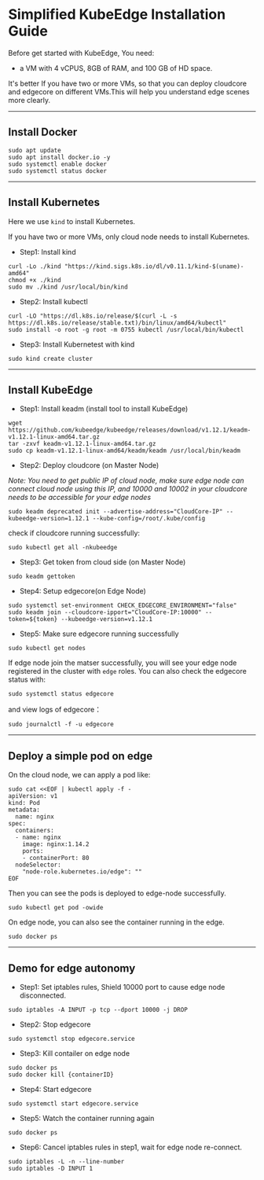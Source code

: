 # Simplified KubeEdge Installation Guide

Before get started with KubeEdge, You need:

- a VM with 4 vCPUS, 8GB of RAM, and 100 GB of HD space.

It's better If you have two or more VMs, so that you can deploy cloudcore and edgecore on different VMs.This will help you understand edge scenes more clearly.
* * *

## Install Docker

```
sudo apt update
sudo apt install docker.io -y
sudo systemctl enable docker
sudo systemctl status docker
```
* * *
## Install Kubernetes

Here we use `kind` to install Kubernetes.

If you have two or more VMs, only cloud node needs to install Kubernetes.

- Step1: Install kind

```
curl -Lo ./kind "https://kind.sigs.k8s.io/dl/v0.11.1/kind-$(uname)-amd64"
chmod +x ./kind
sudo mv ./kind /usr/local/bin/kind
```

- Step2: Install kubectl

```
curl -LO "https://dl.k8s.io/release/$(curl -L -s https://dl.k8s.io/release/stable.txt)/bin/linux/amd64/kubectl"
sudo install -o root -g root -m 0755 kubectl /usr/local/bin/kubectl
```

- Step3: Install Kubernetest with kind

```
sudo kind create cluster
```
* * *
## Install KubeEdge

- Step1: Install keadm (install tool to install KubeEdge)

```
wget https://github.com/kubeedge/kubeedge/releases/download/v1.12.1/keadm-v1.12.1-linux-amd64.tar.gz
tar -zxvf keadm-v1.12.1-linux-amd64.tar.gz
sudo cp keadm-v1.12.1-linux-amd64/keadm/keadm /usr/local/bin/keadm
```

- Step2: Deploy cloudcore (on Master Node)

*Note: You need to get public IP of cloud node, make sure edge node can connect cloud node using this IP, and 10000 and 10002 in your cloudcore needs to be accessible for your edge nodes*

```
sudo keadm deprecated init --advertise-address="CloudCore-IP" --kubeedge-version=1.12.1 --kube-config=/root/.kube/config
```

check if cloudcore running successfully:

```
sudo kubectl get all -nkubeedge
```

- Step3: Get token from cloud side (on Master Node)

```
sudo keadm gettoken
```

- Step4: Setup edgecore(on Edge Node)

```
sudo systemctl set-environment CHECK_EDGECORE_ENVIRONMENT="false"
sudo keadm join --cloudcore-ipport="CloudCore-IP:10000" --token=${token} --kubeedge-version=v1.12.1
```

- Step5: Make sure edgecore running successfully

```
sudo kubectl get nodes 
```

If edge node join the matser successfully, you will see your edge node registered in the cluster with `edge` roles.
You can also check the edgecore status with:

```
sudo systemctl status edgecore
```

and view logs of edgecore：

```
sudo journalctl -f -u edgecore
```
* * *
## Deploy a simple pod on edge

On the cloud node, we can apply a pod like:

```
sudo cat <<EOF | kubectl apply -f -
apiVersion: v1
kind: Pod
metadata:
  name: nginx
spec:
  containers:
  - name: nginx
    image: nginx:1.14.2
    ports:
    - containerPort: 80
  nodeSelector:
    "node-role.kubernetes.io/edge": ""
EOF
```

Then you can see the pods is deployed to edge-node successfully.

```
sudo kubectl get pod -owide 
```

On edge node, you can also see the container running in the edge.

```
sudo docker ps 
```
* * *
## Demo for edge autonomy

- Step1: Set iptables rules, Shield 10000 port to cause edge node disconnected.

```
sudo iptables -A INPUT -p tcp --dport 10000 -j DROP
```

- Step2: Stop edgecore

```
sudo systemctl stop edgecore.service
```

- Step3: Kill contailer on edge node

```
sudo docker ps 
sudo docker kill {containerID}
```

- Step4: Start edgecore

```
sudo systemctl start edgecore.service
```

- Step5: Watch the container running again

```
sudo docker ps 
```

- Step6: Cancel iptables rules in step1, wait for edge node re-connect.

```
sudo iptables -L -n --line-number
sudo iptables -D INPUT 1
```